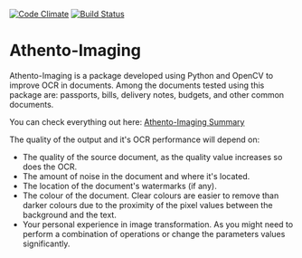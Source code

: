 [![Code Climate](https://codeclimate.com/repos/55394aa2e30ba00af8001be9/badges/8ee3783737be9e27c1f0/gpa.svg)](https://codeclimate.com/repos/55394aa2e30ba00af8001be9/feed) [![Build Status](https://travis-ci.org/rafaharo/athento-imaging.svg?branch=master)](https://travis-ci.org/rafaharo/athento-imaging)

# Athento-Imaging

Athento-Imaging is a package developed using Python and OpenCV to improve OCR in
documents. Among the documents tested using this package are: passports, bills,
delivery notes, budgets, and other common documents.

You can check everything out here: [Athento-Imaging Summary](<docs/SUMMARY.md>)

The quality of the output and it's OCR performance will depend on:

- The quality of the source document, as the quality value increases so does the OCR.
- The amount of noise in the document and where it's located.
- The location of the document's watermarks (if any).
- The colour of the document. Clear colours are easier to remove than darker colours due to the proximity of the pixel values between the background and the text.
- Your personal experience in image transformation. As you might need to perform  a combination of operations or change the parameters values significantly.
